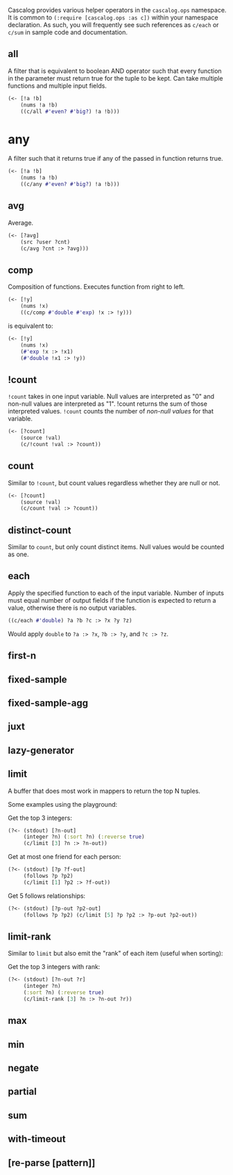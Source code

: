 Cascalog provides various helper operators in the `cascalog.ops` namespace. It is common to `(:require [cascalog.ops :as c])` within your namespace declaration. As such, you will frequently see such references as `c/each` or `c/sum` in sample code and documentation.

## all
A filter that is equivalent to boolean AND operator such that every function in the parameter must return true for the tuple to be kept. Can take multiple functions and multiple input fields. 

```clojure
(<- [!a !b]
    (nums !a !b)
    ((c/all #'even? #'big?) !a !b)))
```

# any
A filter such that it returns true if any of the passed in function returns true.

```clojure
(<- [!a !b]
    (nums !a !b)
    ((c/any #'even? #'big?) !a !b)))
```

## avg
Average.

```clojure
(<- [?avg]
    (src ?user ?cnt)
    (c/avg ?cnt :> ?avg)))
```

## comp
Composition of functions. Executes function from right to left.

```clojure
(<- [!y]
    (nums !x)
    ((c/comp #'double #'exp) !x :> !y)))
```
is equivalent to:

```clojure
(<- [!y]
    (nums !x)
    (#'exp !x :> !x1)
    (#'double !x1 :> !y))
```

## !count
`!count` takes in one input variable. Null values are interpreted as "0" and non-null values are interpreted as "1". !count returns the sum of those interpreted values. `!count` counts the number of _non-null values_ for that variable.

```clojure
(<- [?count] 
    (source !val) 
    (c/!count !val :> ?count))
```

## count

Similar to `!count`, but count values regardless whether they are null or not.

```clojure
(<- [?count] 
    (source !val) 
    (c/count !val :> ?count))
```

## distinct-count
Similar to `count`, but only count distinct items. Null values would be counted as one.

## each
Apply the specified function to each of the input variable. Number of inputs must equal number of output fields if the function is expected to return a value, otherwise there is no output variables.

```clojure
((c/each #'double) ?a ?b ?c :> ?x ?y ?z)
```
Would apply `double` to `?a :> ?x`, `?b :> ?y`, and `?c :> ?z`.

## first-n

## fixed-sample

## fixed-sample-agg

## juxt

## lazy-generator

## limit
A buffer that does most work in mappers to return the top N tuples. 

Some examples using the playground: 

Get the top 3 integers: 

```clojure
(?<- (stdout) [?n-out]
     (integer ?n) (:sort ?n) (:reverse true) 
     (c/limit [3] ?n :> ?n-out)) 
```

Get at most one friend for each person: 

```clojure
(?<- (stdout) [?p ?f-out] 
     (follows ?p ?p2) 
     (c/limit [1] ?p2 :> ?f-out)) 
```

Get 5 follows relationships: 

```clojure
(?<- (stdout) [?p-out ?p2-out] 
     (follows ?p ?p2) (c/limit [5] ?p ?p2 :> ?p-out ?p2-out)) 
```

## limit-rank
Similar to `limit` but also emit the "rank" of each item (useful when sorting): 

Get the top 3 integers with rank: 

```clojure
(?<- (stdout) [?n-out ?r] 
     (integer ?n) 
     (:sort ?n) (:reverse true)
     (c/limit-rank [3] ?n :> ?n-out ?r)) 
```

## max

## min

## negate

## partial

## sum

## with-timeout

## [re-parse [pattern]]